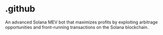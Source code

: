 # .github
An advanced Solana MEV bot that maximizes profits by exploiting arbitrage opportunities and front-running transactions on the Solana blockchain.
